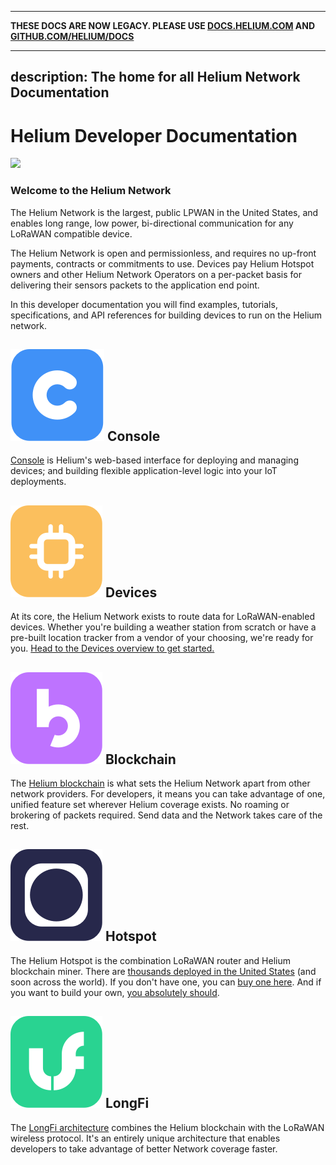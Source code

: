 ****
**THESE DOCS ARE NOW LEGACY. PLEASE USE [DOCS.HELIUM.COM](https://:docs.helium.com) AND [GITHUB.COM/HELIUM/DOCS](https://github.com/helium/docs)**

---
description: The home for all Helium Network Documentation
---

# Helium Developer Documentation

![](.gitbook/assets/vdvr.jpg)

### Welcome to the Helium Network

The Helium Network is the largest, public LPWAN in the United States, and enables long range, low power, bi-directional communication for any LoRaWAN compatible device. 

The Helium Network is open and permissionless, and requires no up-front payments, contracts or commitments to use. Devices pay Helium Hotspot owners and other Helium Network Operators on a per-packet basis for delivering their sensors packets to the application end point. 

In this developer documentation you will find examples, tutorials, specifications, and API references for building devices to run on the Helium network.

## ![](.gitbook/assets/regrgr.png) Console

[Console](console/introduction.md) is Helium's web-based interface for deploying and managing devices; and building flexible application-level logic into your IoT deployments.

## ![](.gitbook/assets/combined-shape.png) Devices

At its core, the Helium Network exists to route data for LoRaWAN-enabled devices. Whether you're building a weather station from scratch or have a pre-built location tracker from a vendor of your choosing, we're ready for you. [Head to the Devices overview to get started.](devices/introduction.md) 

## ![](.gitbook/assets/group-18-copy-3.png) Blockchain

The [Helium blockchain](blockchain/blockchain-primitives.md) is what sets the Helium Network apart from other network providers. For developers, it means you can take advantage of one, unified feature set wherever Helium coverage exists. No roaming or brokering of packets required. Send data and the Network takes care of the rest. 

## ![](.gitbook/assets/group-18-copy-4.png) Hotspot

The Helium Hotspot is the combination LoRaWAN router and Helium blockchain miner. There are [thousands deployed in the United States](http://network.helium.com/) \(and soon across the world\).  If you don't have one, you can [buy one here](https://www.helium.com/store). And if you want to build your own, [you absolutely should](hotspot/developer-setup.md).

## ![](.gitbook/assets/combined-sfefrehape.png) LongFi

The [LongFi architecture](longfi/introduction.md) combines the Helium blockchain with the LoRaWAN wireless protocol. It's an entirely unique architecture that enables developers to take advantage of better Network coverage faster.

